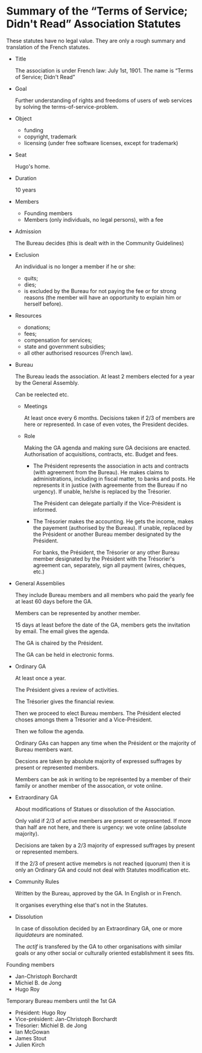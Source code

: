 # Summary of the “Terms of Service; Didn't Read” Association Statutes

These statutes have no legal value. They are only a rough summary
and translation of the French statutes.

 - Title
   
    The association is under French law: July 1st, 1901. The name
    is “Terms of Service; Didn't Read”

 - Goal

    Further understanding of rights and freedoms of users of web
    services by solving the terms-of-service-problem.

 - Object

    - funding
    - copyright, trademark
    - licensing (under free software licenses, except for
      trademark)

 - Seat

    Hugo's home.

 - Duration

    10 years

 - Members

    - Founding members
    - Members (only individuals, no legal persons), with a fee

 - Admission

    The Bureau decides (this is dealt with in the Community
    Guidelines)

 - Exclusion

    An individual is no longer a member if he or she:

    - quits;
    - dies;
    - is excluded by the Bureau for not paying the fee or for
      strong reasons (the member will have an opportunity to
      explain him or herself before).

 - Resources

    - donations;
    - fees;
    - compensation for services;
    - state and government subsidies;
    - all other authorised resources (French law).

 - Bureau

    The Bureau leads the association. At least 2 members elected
    for a year by the General Assembly. 

    Can be reelected etc.

    - Meetings

        At least once every 6 months. Decisions taken if 2/3 of
        members are here or represented. In case of even votes,
        the President decides.

    - Role
        
        Making the GA agenda and making sure GA decisions are
        enacted. Authorisation of acquisitions, contracts, etc.
        Budget and fees.

        - The Président represents the association in acts and
          contracts (with agreement from the Bureau). He makes
          claims to administrations, including in fiscal matter,
          to banks and posts. He represents it in justice (with
          agreemente from the Bureau if no urgency). If unable,
          he/she is replaced by the Trésorier.

            The Président can delegate partially if the
            Vice-Président is informed.

        - The Trésorier makes the accounting. He gets the income,
          makes the payement (authorised by the Bureau). If
          unable, replaced by the Président or another Bureau
          member designated by the Président.

            For banks, the Président, the Trésorier or any other
            Bureau member designated by the Président with the
            Trésorier's agreement can, separately, sign all
            payment (wires, chèques, etc.)

 - General Assemblies

    They include Bureau members and all members who paid the
    yearly fee at least 60 days before the GA.

    Members can be represented by another member.

    15 days at least before the date of the GA, members gets the
    invitation by email. The email gives the agenda.

    The GA is chaired by the Président.

    The GA can be held in electronic forms.

 - Ordinary GA

    At least once a year. 

    The Président gives a review of activities.

    The Trésorier gives the financial review.

    Then we proceed to elect Bureau members. The Président elected
    choses amongs them a Trésorier and a Vice-Président.

    Then we follow the agenda.

    Ordinary GAs can happen any time when the Président or the
    majority of Bureau members want.

    Decsions are taken by absolute majority of expressed suffrages
    by present or represented members.

    Members can be ask in writing to be représented by a member of
    their family or another member of the assocation, or vote
    online.

 - Extraordinary GA

    About modifications of Statues or dissolution of the
    Association. 

    Only valid if 2/3 of active members are present or
    represented. If more than half are not here, and there is
    urgency: we vote online (absolute majority).

    Decisions are taken by a 2/3 majority of expressed suffrages
    by present or represented members.

    If the 2/3 of present active memebrs is not reached (quorum)
    then it is only an Ordinary GA and could not deal with
    Statutes modification etc.

 - Community Rules

    Written by the Bureau, approved by the GA. In English or in
    French.

    It organises everything else that's not in the Statutes.

 - Dissolution 

    In case of dissolution decided by an Extraordinary GA, one or
    more *liquidateurs* are nominated.

    The *actif* is transfered by the GA to other organisations
    with similar goals or any other social or culturally oriented
    establishment it sees fits.

Founding members

 - Jan-Christoph Borchardt
 - Michiel B. de Jong
 - Hugo Roy

Temporary Bureau members until the 1st GA

 - Président: Hugo Roy
 - Vice-président: Jan-Christoph Borchardt
 - Trésorier: Michiel B. de Jong
 - Ian McGowan
 - James Stout
 - Julien Kirch
